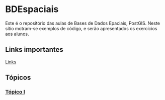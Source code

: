# BDEspaciais

Este é o repositório das aulas de Bases de Dados Epaciais, PostGIS. Neste sítio motram-se exemplos de código,
e serão apresentados os exercícios aos alunos.

## Links importantes

[Links](https://github.com/joa-quim/bdg/Links_Importantes.md)

## Tópicos

### [Tópico I](aula01)
